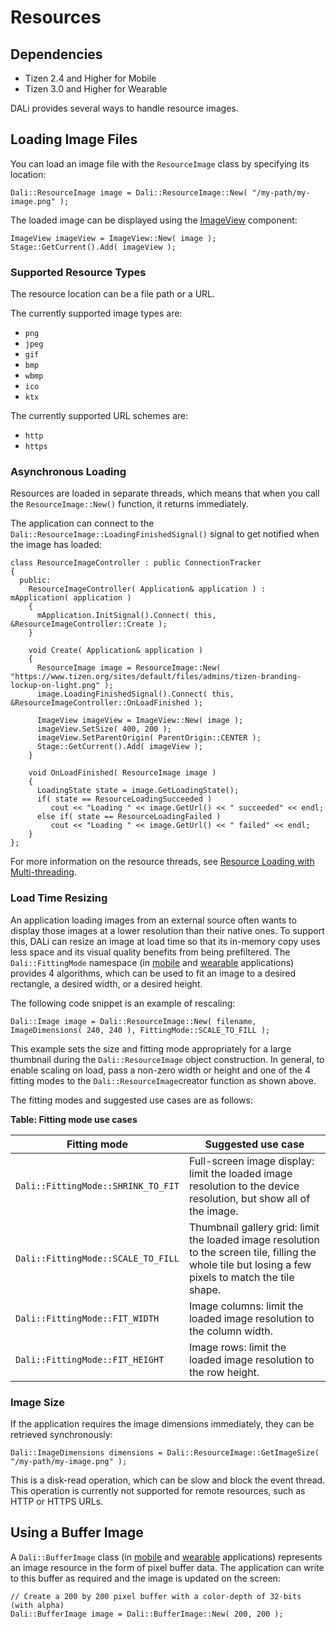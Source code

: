 # Resources
## Dependencies
- Tizen 2.4 and Higher for Mobile
- Tizen 3.0 and Higher for Wearable

DALi provides several ways to handle resource images.

## Loading Image Files

You can load an image file with the `ResourceImage` class by specifying its location:

```
Dali::ResourceImage image = Dali::ResourceImage::New( "/my-path/my-image.png" );
```

The loaded image can be displayed using the [ImageView](imageview-n.md) component:

```
ImageView imageView = ImageView::New( image );
Stage::GetCurrent().Add( imageView );
```

### Supported Resource Types

The resource location can be a file path or a URL.

The currently supported image types are:

- `png`
- `jpeg`
- `gif`
- `bmp`
- `wbmp`
- `ico`
- `ktx`

The currently supported URL schemes are:

- `http`
- `https`

### Asynchronous Loading

Resources are loaded in separate threads, which means that when you call the `ResourceImage::New()` function, it returns immediately.

The application can connect to the `Dali::ResourceImage::LoadingFinishedSignal()` signal to get notified when the image has loaded:

```
class ResourceImageController : public ConnectionTracker
{
  public:
    ResourceImageController( Application& application ) : mApplication( application )
    {
      mApplication.InitSignal().Connect( this, &ResourceImageController::Create );
    }

    void Create( Application& application )
    {
      ResourceImage image = ResourceImage::New( "https://www.tizen.org/sites/default/files/admins/tizen-branding-lockup-on-light.png" );
      image.LoadingFinishedSignal().Connect( this, &ResourceImageController::OnLoadFinished );

      ImageView imageView = ImageView::New( image );
      imageView.SetSize( 400, 200 );
      imageView.SetParentOrigin( ParentOrigin::CENTER );
      Stage::GetCurrent().Add( imageView );
    }

    void OnLoadFinished( ResourceImage image )
    {
      LoadingState state = image.GetLoadingState();
      if( state == ResourceLoadingSucceeded )
         cout << "Loading " << image.GetUrl() << " succeeded" << endl;
      else if( state == ResourceLoadingFailed )
         cout << "Loading " << image.GetUrl() << " failed" << endl;
    }
};
```

For more information on the resource threads, see [Resource Loading with Multi-threading](multi-threaded-n.md#resource).

### Load Time Resizing

An application loading images from an external source often wants to display those images at a lower resolution than their native ones. To support this, DALi can resize an image at load time so that its in-memory copy uses less space and its visual quality benefits from being prefiltered. The `Dali::FittingMode` namespace (in [mobile](../../../../../org.tizen.native.mobile.apireference/namespaceDali_1_1FittingMode.html) and [wearable](../../../../../org.tizen.native.wearable.apireference/namespaceDali_1_1FittingMode.html) applications) provides 4 algorithms, which can be used to fit an image to a desired rectangle, a desired width, or a desired height.

The following code snippet is an example of rescaling:

```
Dali::Image image = Dali::ResourceImage::New( filename, ImageDimensions( 240, 240 ), FittingMode::SCALE_TO_FILL );
```

This example sets the size and fitting mode appropriately for a large thumbnail during the `Dali::ResourceImage` object construction. In general, to enable scaling on load, pass a non-zero width or height and one of the 4 fitting modes to the `Dali::ResourceImage`creator function as shown above.

The fitting modes and suggested use cases are as follows:

**Table: Fitting mode use cases**

| Fitting mode                       | Suggested use case                       |
| ---------------------------------- | ---------------------------------------- |
| `Dali::FittingMode::SHRINK_TO_FIT` | Full-screen image display: limit the loaded image resolution to the device resolution, but show all of the image. |
| `Dali::FittingMode::SCALE_TO_FILL` | Thumbnail gallery grid: limit the loaded image resolution to the screen tile, filling the whole tile but losing a few pixels to match the tile shape. |
| `Dali::FittingMode::FIT_WIDTH`     | Image columns: limit the loaded image resolution to the column width. |
| `Dali::FittingMode::FIT_HEIGHT`    | Image rows: limit the loaded image resolution to the row height. |

### Image Size

If the application requires the image dimensions immediately, they can be retrieved synchronously:

```
Dali::ImageDimensions dimensions = Dali::ResourceImage::GetImageSize( "/my-path/my-image.png" );
```

This is a disk-read operation, which can be slow and block the event thread. This operation is currently not supported for remote resources, such as HTTP or HTTPS URLs.

## Using a Buffer Image

A `Dali::BufferImage` class (in [mobile](../../../../../org.tizen.native.mobile.apireference/classDali_1_1BufferImage.html) and [wearable](../../../../../org.tizen.native.wearable.apireference/classDali_1_1BufferImage.html) applications) represents an image resource in the form of pixel buffer data. The application can write to this buffer as required and the image is updated on the screen:

```
// Create a 200 by 200 pixel buffer with a color-depth of 32-bits (with alpha)
Dali::BufferImage image = Dali::BufferImage::New( 200, 200 );
```